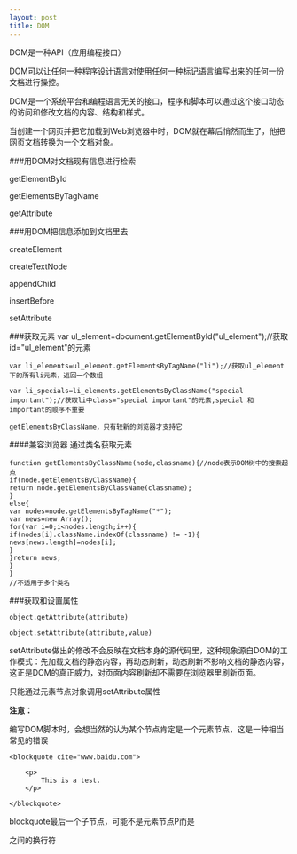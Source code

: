 ```yaml
---
layout: post
title: DOM
---
```

DOM是一种API（应用编程接口）

DOM可以让任何一种程序设计语言对使用任何一种标记语言编写出来的任何一份文档进行操控。

DOM是一个系统平台和编程语言无关的接口，程序和脚本可以通过这个接口动态的访问和修改文档的内容、结构和样式。

当创建一个网页并把它加载到Web浏览器中时，DOM就在幕后悄然而生了，他把网页文档转换为一个文档对象。

###用DOM对文档现有信息进行检索

getElementById

getElementsByTagName

getAttribute

###用DOM把信息添加到文档里去

createElement

createTextNode

appendChild

insertBefore

setAttribute	


###获取元素
    var ul_element=document.getElementById("ul_element");//获取id="ul_element"的元素
    
    var li_elements=ul_element.getElementsByTagName("li");//获取ul_element下的所有li元素，返回一个数组
    
    var li_specials=li_elements.getElementsByClassName("special   important");//获取li中class="special important"的元素,special 和important的顺序不重要
    
    getElementsByClassName，只有较新的浏览器才支持它

####兼容浏览器 通过类名获取元素

    function getElementsByClassName(node,classname){//node表示DOM树中的搜索起点
    if(node.getElementsByClassName){
    return node.getElementsByClassName(classname);
    }
    else{
    var nodes=node.getElementsByTagName("*");
    var news=new Array();
    for(var i=0;i<nodes.length;i++){
    if(nodes[i].className.indexOf(classname) != -1){
    news[news.length]=nodes[i];
    }
    }return news;
    }
    }
    //不适用于多个类名

###获取和设置属性

    object.getAttribute(attribute)
    
    object.setAttribute(attribute,value)
    
setAttribute做出的修改不会反映在文档本身的源代码里，这种现象源自DOM的工作模式：先加载文档的静态内容，再动态刷新，动态刷新不影响文档的静态内容，这正是DOM的真正威力，对页面内容刷新却不需要在浏览器里刷新页面。

只能通过元素节点对象调用setAttribute属性


**注意：**

编写DOM脚本时，会想当然的认为某个节点肯定是一个元素节点，这是一种相当常见的错误

    <blockquote cite="www.baidu.com">
    
        <p>
            This is a test.
        </p>
        
    </blockquote>		
    
blockquote最后一个子节点，可能不是元素节点P而是</p></blockquote>之间的换行符			
